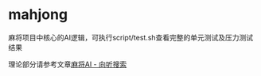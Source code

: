 # mahjong

麻将项目中核心的AI逻辑，可执行script/test.sh查看完整的单元测试及压力测试结果

理论部分请参考文章[麻将AI - 向听搜索](http://songxuxu.top/blog/index.php/archives/32/ "songxuxu.top/blog")  
